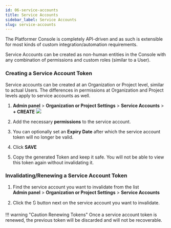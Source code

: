 ```yaml
---
id: 06-service-accounts
title: Service Accounts
sidebar_label: Service Accounts
slug: service-accounts
---
```


The Platformer Console is completely API-driven and as such is extensible for most kinds of custom integration/automation requirements.

Service Accounts can be created as non-human entities in the Console with any combination of permissions and custom roles (similar to a User).

### Creating a Service Account Token

Service accounts can be created at an Organization or Project level, similar to actual Users. The differences in permissions at Organization and Project levels apply to service accounts as well.

1. **Admin panel** > **Organization or Project Settings** > **Service Accounts** > **+ CREATE**
    ![](/assets/images//docs/service-account-1.png)

1. Add the necessary **permissions** to the service account. 
1. You can optionally set an **Expiry Date** after which the service account token will no longer be valid.
1. Click **SAVE**
1. Copy the generated Token and keep it safe. You will not be able to view this token again without invalidating it.

### Invalidating/Renewing a Service Account Token

1. Find the service account you want to invalidate from the list<br/>
    **Admin panel** > **Organization or Project Settings** > **Service Accounts**

2. Click the 🔃 button next on the service account you want to invalidate. 

!!! warning "Caution Renewing Tokens"
    Once a service account token is renewed, the previous token will be discarded and will not be recoverable. 
 

